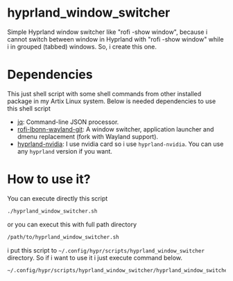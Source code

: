 # hyprland_window_switcher
Simple Hyprland window switcher like "rofi -show window", because i cannot switch between window in Hyprland with "rofi -show window" while i in grouped (tabbed) windows. So, i create this one.

# Dependencies
This just shell script with some shell commands from other installed package in my Artix Linux system. Below is needed dependencies to use this shell script 
- [jq](https://stedolan.github.io/jq): Command-line JSON processor.
- [rofi-lbonn-wayland-git](https://github.com/lbonn/rofi): A window switcher, application launcher and dmenu replacement (fork with Wayland support).
- [hyprland-nvidia](https://github.com/hyprwm/Hyprland): I use nvidia card so i use `hyprland-nvidia`. You can use any `hyprland` version if you want.

# How to use it?
You can execute directly this script
```bash
./hyprland_window_switcher.sh
```
or you can execut this with full path directory
```bash
/path/to/hyprland_window_switcher.sh
```
i put this script to `~/.config/hypr/scripts/hyprland_window_switcher` directory. So if i want to use it i just execute command below.
```bash
~/.config/hypr/scripts/hyprland_window_switcher/hyprland_window_switcher.sh
```
